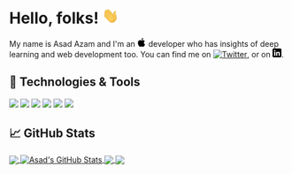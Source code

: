 <!-- <a href="https://qdev.live/">
  <img src="https://raw.githubusercontent.com/AsadAzam/AsadAzam/master/banner.png" width="100%" />
</a>
-->

# Hello, folks! <img src="https://github.com/AsadAzam/AsadAzam/blob/master/wave.gif" width="30px">

My name is Asad Azam and I'm an ![Apple][2.2] developer who has insights of deep learning and web development too. You can find me on [![Twitter][1.2]][1], or on [![LinkedIn][3.2]][3].

## 🔧 Technologies & Tools
![](https://img.shields.io/badge/OS-MacOS-informational?style=flat-square&logo=apple&logoColor=white&color=2bbc8a)
![](https://img.shields.io/badge/IDE-Xcode-informational?style=flat-square&logo=Xcode&logoColor=white&color=2bbc8a)
![](https://img.shields.io/badge/Code-C/C++-informational?style=flat-square&logo=c&logoColor=white&color=2bbc8a)
![](https://img.shields.io/badge/Code-Swift-informational?style=flat-square&logo=swift&logoColor=white&color=2bbc8a)
![](https://img.shields.io/badge/Code-Python-informational?style=flat-square&logo=python&logoColor=white&color=2bbc8a)
![](https://img.shields.io/badge/Shell-Zsh-informational?style=flat-square&logo=GNU-Bash&logoColor=white&color=2bbc8a)

## &#x1f4c8; GitHub Stats
<a href="https://github.com/AsadAzam/AsadAzam">
  <img align="center" src="https://github-readme-stats.vercel.app/api/top-langs/?username=AsadAzam&hide=java,html&title_color=ffffff&text_color=c9cacc&icon_color=2bbc8a&bg_color=1d1f21" width="32.5%"/>
</a>
<a href="https://github.com/AsadAzam/AsadAzam">
  <img align="center" src="https://github-readme-stats.vercel.app/api?username=AsadAzam&show_icons=true&line_height=33&count_private=true&title_color=ffffff&text_color=c9cacc&icon_color=2bbc8a&bg_color=1d1f21" alt="Asad's GitHub Stats" width="63%" />
</a>
<a href="https://github.com/AsadAzam/morsecode">
  <img align="center" src="https://github-readme-stats.vercel.app/api/pin/?username=AsadAzam&repo=morsecode&title_color=ffffff&text_color=c9cacc&icon_color=2bbc8a&bg_color=1d1f21" width="48%" />
</a>
<a href="https://github.com/AsadAzam/FileRecovery">
  <img align="center" src="https://github-readme-stats.vercel.app/api/pin/?username=AsadAzam&repo=FileRecovery&title_color=ffffff&text_color=c9cacc&icon_color=2bbc8a&bg_color=1d1f21" width="48%" />
</a>

<!-- icons with padding -->
[1.1]: http://i.imgur.com/tXSoThF.png
[2.1]: http://i.imgur.com/0o48UoR.png

<!-- icons without padding -->
[1.2]: http://i.imgur.com/wWzX9uB.png
[2.2]: https://raw.githubusercontent.com/AsadAzam/AsadAzam/master/apple-logo-2.png
[3.2]: https://raw.githubusercontent.com/AsadAzam/AsadAzam/master/linkedin-3-16.png

<!-- links to my social media accounts -->
[1]: https://twitter.com/Gamer_Asad
[3]: https://www.linkedin.com/in/asad-azam/
<!--
**AsadAzam/AsadAzam** is a ✨ _special_ ✨ repository because its `README.md` (this file) appears on your GitHub profile.

Here are some ideas to get you started:

- 🔭 I’m currently working on ...
- 🌱 I’m currently learning ...
- 👯 I’m looking to collaborate on ...
- 🤔 I’m looking for help with ...
- 💬 Ask me about ...
- 📫 How to reach me: ...
- 😄 Pronouns: ...
- ⚡ Fun fact: ...
-->

